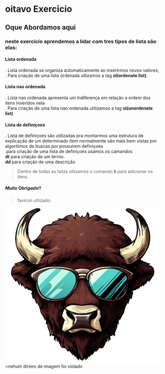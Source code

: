 # oitavo Exercicio

## Oque Abordamos aqui

### neste exercicio aprendemos a lidar com tres tipos de lista são elas:

#### Lista ordenada

. Lista ordenada se organiza automaticamente ao inserirmos novos valores;<br>
. Para criação de uma lista ordenada utlizamos a tag  **ol(ordenate list)**.

#### Lista nao ordenada

. Lista nao ordenada apresenta um indiferença em relação a ordem dos itens inseridos nela<br>
. Para criação de uma lista nao ordenada utilizamos a tag **ul(unordenate list)**

#### Lista de definiçoes

. Lista de definiçoes são utilizadas pra montarmos uma estrutura de explicação de um determinado item normalmente são mais bem vistas por algoritimos de buscas por possuirem definiçoes <br>
.para criação de uma lista de definiçoes usamos os camandos <br> **dt** para criação de um termo. <br> **dd** para criação de uma descrição

> Dentro de todas as listas utlizamos o comando **li** para adicionar os itens.


##### Muito Obrigado!!

>favicon utlizado:
<img src="imagens/ICONEPNG.png"  alt="favicon">
>nehum direiro de imagem foi violado
